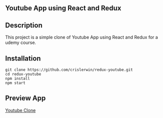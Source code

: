 ## Youtube App using React and Redux

## Description

This project is a simple clone of Youtube App using React and Redux for a udemy course.

## Installation

```
git clone https://github.com/crislerwin/redux-youtube.git
cd redux-youtube
npm install
npm start
```

## Preview App

[Youtube Clone](https://redux-youtube.vercel.app/)
